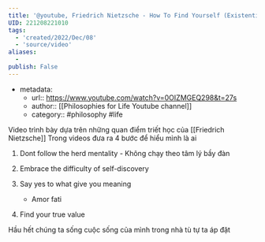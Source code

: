 ```yaml
---
title: '@youtube, Friedrich Nietzsche - How To Find Yourself (Existentialism)'
UID: 221208221010
tags:
  - 'created/2022/Dec/08'
  - 'source/video'
aliases:
  - 
publish: False
---
```

- metadata:
	- url:: https://www.youtube.com/watch?v=0OIZMGEQ298&t=27s
	- author:: [[Philosophies for Life Youtube channel]]
	- category:: #philosophy #life

Video trình bày dựa trên những quan điểm triết học của [[Friedrich Nietzsche]]
Trong videos đưa ra 4 bước để hiểu mình là ai
1. Dont follow the herd mentality - Không chạy theo tâm lý bầy đàn

2. Embrace the difficulty of self-discovery
3. Say yes to what give you meaning
	- Amor fati
4. Find your true value

Hầu hết chúng ta sống cuộc sống của mình trong nhà tù tự ta áp đặt

